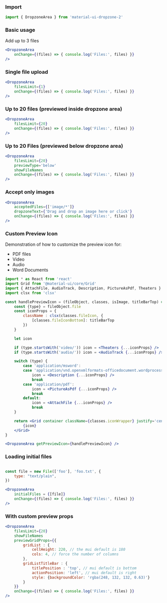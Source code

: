 ### Import

```jsx static
import { DropzoneArea } from 'material-ui-dropzone-2'
```

### Basic usage

Add up to 3 files

```jsx
<DropzoneArea
	onChange={(files) => { console.log('Files:', files) }}
/>
```

### Single file upload

```jsx
<DropzoneArea
	filesLimit={1}
	onChange={(files) => { console.log('Files:', files) }}
/>
```

### Up to 20 files (previewed inside dropzone area)

```jsx
<DropzoneArea
	filesLimit={20}  
	onChange={(files) => { console.log('Files:', files) }}
/>
```


### Up to 20 Files (previewed below dropzone area)

```jsx
<DropzoneArea
	filesLimit={20}
	previewType='below'
	showFileNames
	onChange={(files) => { console.log('Files:', files) }}
/>
```


### Accept only images

```jsx
<DropzoneArea
	acceptedFiles={['image/*']}
	dropzoneText={'Drag and drop an image here or click'}
	onChange={(files) => { console.log('Files:', files) }}
/>
```

### Custom Preview Icon

Demonstration of how to customize the preview icon for:

* PDF files
* Video
* Audio
* Word Documents

```jsx
import * as React from 'react'
import Grid from '@material-ui/core/Grid'
import { AttachFile, AudioTrack, Description, PictureAsPdf, Theaters } from '@material-ui/icons'
import clsx from 'clsx'

const handlePreviewIcon = (fileObject, classes, isImage, titleBarTop) => {
	const {type} = fileObject.file
	const iconProps = {
		className : clsx(classes.fileIcon, {
			[classes.fileIconBottom]: titleBarTop
		})
	}

	let icon

	if (type.startsWith('video/')) icon = <Theaters {...iconProps} />
	if (type.startsWith('audio/')) icon = <AudioTrack {...iconProps} />

	switch (type) {
		case 'application/msword':
		case 'application/vnd.openxmlformats-officedocument.wordprocessingml.document':
			icon = <Description {...iconProps} />
			break
		case 'application/pdf':
			icon = <PictureAsPdf {...iconProps} />
			break
		default:
			icon = <AttachFile {...iconProps} />
			break
	}

	return <Grid container className={classes.iconWrapper} justify='center' >
		{icon}
	</Grid>
}

<DropzoneArea getPreviewIcon={handlePreviewIcon} />
```

### Loading initial files

```jsx

const file = new File(['foo'], 'foo.txt', {
	type: "text/plain",
})

<DropzoneArea
	initialFiles = {[file]}
	onChange={(files) => { console.log('Files:', files) }}
/>
```

### With custom preview props

```jsx
<DropzoneArea
	filesLimit={20}
	showFileNames
	previewGridProps={{
		gridList : {
			cellHeight: 220, // the mui default is 180
			cols: 4, // force the number of columns
		},
		gridListTitleBar : {
			titlePosition : 'top', // mui default is bottom
			actionPosition: 'left', // mui default is right
			style: {backgroundColor: 'rgba(248, 132, 132, 0.63)'}
		}
	}}
	onChange={(files) => { console.log('Files:', files) }}
/>
```